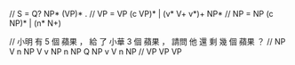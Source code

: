 // S = Q? NP* (VP)* . 
// VP = VP (c VP)* | (v* V+ v*)+ NP*
// NP = NP (c NP)* | (n* N+)

// 小明 有 5 個 蘋果 ， 給 了 小華 3 個 蘋果 ， 請問 他 還 剩 幾 個 蘋果 ？
// NP   V  n    NP      V  v  NP   n    NP      Q    NP v  V  n     NP
//      VP              VP                              VP    
